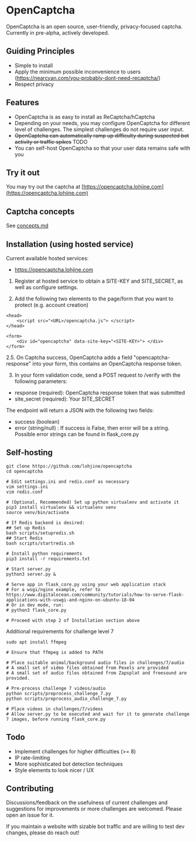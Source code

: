 # OpenCaptcha

OpenCaptcha is an open source, user-friendly, privacy-focused captcha. Currently in pre-alpha, actively developed.

## Guiding Principles

* Simple to install
* Apply the minimum possible inconvenience to users (https://nearcyan.com/you-probably-dont-need-recaptcha/)
* Respect privacy

## Features

* OpenCaptcha is as easy to install as ReCaptcha/hCaptcha
* Depending on your needs, you may configure OpenCaptcha for different level of challenges. The simplest challenges do not require user input.
* ~~OpenCaptcha can automatically ramp up difficulty during suspected bot activity or traffic spikes~~ TODO
* You can self-host OpenCaptcha so that your user data remains safe with you



## Try it out

You may try out the captcha at [https://opencaptcha.lohjine.com](https://opencaptcha.lohjine.com)


## Captcha concepts

See [concepts.md](concepts.md)

## Installation (using hosted service)

Current available hosted services:
* https://opencaptcha.lohjine.com

1. Register at hosted service to obtain a SITE-KEY and SITE_SECRET, as well as configure settings.

2. Add the following two elements to the page/form that you want to protect (e.g. account creation)

```
<head>
    <script src="<URL>/opencaptcha.js"> </script>
</head>
```

```
<form>
    <div id="opencaptcha" data-site-key="<SITE-KEY>"> </div>
</form>
```

2.5. On Captcha success, OpenCaptcha adds a field "opencaptcha-response" into your form, this contains an OpenCaptcha response token.

3. In your form validation code, send a POST request to <URL>/verify with the following parameters:

* response (required): OpenCaptcha response token that was submitted
* site_secret (required): Your SITE_SECRET

The endpoint will return a JSON with the following two fields:

* success (boolean)
* error (string/null) : If success is False, then error will be a string. Possible error strings can be found in flask_core.py



## Self-hosting

```
git clone https://github.com/lohjine/opencaptcha
cd opencaptcha

# Edit settings.ini and redis.conf as necessary
vim settings.ini
vim redis.conf

# (Optional, Recommended) Set up python virtualenv and activate it
pip3 install virtualenv && virtualenv venv
source venv/bin/activate

# If Redis backend is desired:
## Set up Redis
bash scripts/setupredis.sh
## Start Redis
bash scripts/startredis.sh

# Install python requirements
pip3 install -r requirements.txt

# Start server.py
python3 server.py &

# Serve app in flask_core.py using your web application stack
# For a wsgi/nginx example, refer to https://www.digitalocean.com/community/tutorials/how-to-serve-flask-applications-with-uswgi-and-nginx-on-ubuntu-18-04
# Or in dev mode, run:
# python3 flask_core.py

# Proceed with step 2 of Installation section above
```

Additional requirements for challenge level 7

```
sudo apt install ffmpeg

# Ensure that ffmpeg is added to PATH

# Place suitable animal/background audio files in challenges/7/audio
# A small set of video files obtained from Pexels are provided
# A small set of audio files obtained from Zapsplat and freesound are provided.

# Pre-process challenge 7 videos/audio
python scripts/preprocess_challenge_7.py
python scripts/preprocess_audio_challenge_7.py

# Place videos in challenges/7/videos
# Allow server.py to be executed and wait for it to generate challenge 7 images, before running flask_core.py
```


## Todo

* Implement challenges for higher difficulties (>= 8)
* IP rate-limiting
* More sophisticated bot detection techniques
* Style elements to look nicer / UX


## Contributing

Discussions/feedback on the usefulness of current challenges and suggestions for improvements or more challenges are welcomed. Please open an issue for it.

If you maintain a website with sizable bot traffic and are willing to test dev changes, please do reach out!